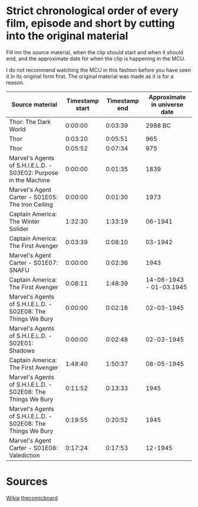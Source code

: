 # Strict chronological order of every film, episode and short by cutting into the original material

Fill inn the source material, when the clip should start and when it should end, and the approximate date for when the clip is happening in the MCU.

I do not recommend watching the MCU in this fashion before you have seen it in its original form first. The original material was made as it is for a reason.

| Source material | Timestamp start | Timestamp end | Approximate in universe date |
| --- | --- | --- | --- |
| Thor: The Dark World | 0:00:00 | 0:03:39 | 2988 BC |
| Thor | 0:03:20 | 0:05:51 | 965 |
| Thor | 0:05:52 | 0:07:34 | 975 |
| Marvel's Agents of S.H.I.E.L.D. - S03E02: Purpose in the Machine | 0:00:00 | 0:01:35 | 1839 |
| Marvel's Agent Carter - S01E05: The Iron Ceiling | 0:00:00 | 0:01:30 | 1973 |
| Captain America: The Winter Solider | 1:32:30 | 1:33:19 | 06-1941 |
| Captain America: The First Avenger | 0:03:39 | 0:08:10 | 03-1942 |
| Marvel's Agent Carter - S01E07: SNAFU | 0:00:00 | 0:02:36 | 1943 |
| Captain America: The First Avenger  | 0:08:11 | 1:48:39 | 14-06-1943 - 01-03.1945 |
| Marvel's Agents of S.H.I.E.L.D. - S02E08: The Things We Bury | 0:00:00 | 0:02:16 | 02-03-1945 |
| Marvel's Agents of S.H.I.E.L.D. - S02E01: Shadows | 0:00:00 | 0:02:48 | 02-03-1945 |
| Captain America: The First Avenger | 1:48:40 | 1:50:37 | 08-05-1945 |
| Marvel's Agents of S.H.I.E.L.D. - S02E08: The Things We Bury | 0:11:52 | 0:13:33 | 1945 |
| Marvel's Agents of S.H.I.E.L.D. - S02E08: The Things We Bury | 0:19:55 | 0:20:52 | 1945 |
| Marvel's Agent Carter - S01E08: Valediction | 0:17:24 | 0:17:53 | 12-1945 |


# Sources
[Wikia](http://marvelcinematicuniverse.wikia.com/wiki/Timeline)
[thecomicboard](http://www.thecomicboard.com/forum/showthread.php?13339-Marvel-Cinematic-Universe-Timeline)